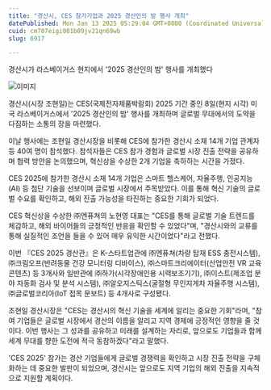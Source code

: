 ```yaml
---
title: "경산시, CES 참가기업과 2025 경산인의 밤 행사 개최"
datePublished: Mon Jan 13 2025 05:29:04 GMT+0000 (Coordinated Universal Time)
cuid: cm707eigi001b09jv21qn69wb
slug: 6917

---
```



경산시가 라스베이거스 현지에서 '2025 경산인의 밤' 행사를 개최했다

![이미지](https://cdn.hashnode.com/res/hashnode/image/upload/v1739261518892/469c41c5-d1ff-4811-99f7-401253a75f70.jpeg)

경산시(시장 조현일)는 CES(국제전자제품박람회) 2025 기간 중인 8일(현지 시각) 미국 라스베이거스에서 '2025 경산인의 밤' 행사를 개최하며 글로벌 무대에서의 도약을 다짐하는 소통의 장을 마련했다.

이날 행사에는 조현일 경산시장을 비롯해 CES에 참가한 경산시 소재 14개 기업 관계자 등 40여 명이 참석했다. 참석자들은 CES 참가 경험과 글로벌 시장 진출 전략을 공유하며 협력 방안을 논의했으며, 혁신상을 수상한 2개 기업을 축하하는 시간을 가졌다.

CES 2025에 참가한 경산시 소재 14개 기업은 스마트 헬스케어, 자율주행, 인공지능(AI) 등 첨단 기술을 선보이며 글로벌 시장에서 주목받았다. 이를 통해 혁신 기술의 글로벌 수요를 확인하고, 해외 진출 가능성을 타진하는 중요한 기회가 되었다.

CES 혁신상을 수상한 ㈜엔퓨쳐의 노현영 대표는 "CES를 통해 글로벌 기술 트렌드를 체감하고, 해외 바이어들의 긍정적인 반응을 확인할 수 있었다"며, "경산시와의 교류를 통해 실질적인 조언을 들을 수 있어 매우 유익한 시간이었다"라고 전했다.

이번 『CES 2025 경산관』은 K-스타트업관에 ㈜엔퓨쳐(차량 탑재 ESS 충전시스템), ㈜크림오프(반려동물 건강 모니터링 디바이스), ㈜스마트크리에이터(산업안전 VR 교육콘텐츠) 등 3개사와 일반관에 ㈜하가(시각장애인용 시력보조기기), ㈜이스트(제조업 분야 자동화 검사 및 분석 시스템), ㈜알오지스틱스(굴절형 무인지게차 자율주행 시스템), ㈜글로벌코리아(IoT 접목 문보트) 등 4개사로 구성됐다.

조현일 경산시장은 "CES는 경산시의 혁신 기술을 세계에 알리는 중요한 기회"라며, "참여 기업들은 글로벌 시장에서 경산의 이름을 알리고 지역 경제에 긍정적인 영향을 줄 것이다. 이번 행사는 그 성과를 공유하고 미래를 설계하는 자리로, 앞으로도 기업들과 함께 세계 무대를 향한 도전에 적극 동참하겠다"라고 말했다.

'CES 2025' 참가는 경산 기업들에게 글로벌 경쟁력을 확인하고 시장 진출 전략을 구체화하는 데 중요한 발판이 되었으며, 경산시는 앞으로도 지역 기업의 해외 진출을 지속적으로 지원할 계획이다.